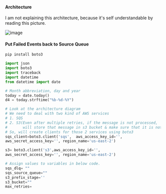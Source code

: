 #### Architecture
I am not explaining this architecture, because it's self understandable by reading this picture.

![image](https://github.com/user-attachments/assets/35507299-71c3-471c-a273-213f94045b8a)

#### Put Failed Events back to Source Queue
```python
pip install boto3
```
```python
import json
import boto3
import traceback
import datetime
from datetime import date

# Month abbreviation, day and year
today = date.today()	
d4 = today.strftime("%b-%d-%Y")

# Look at the architecture diagram
# We need to deal with two kind of AWS services
# 1. SQS
# 2. S3(Even after multiple retries, if the message is not processed,
#       will store that message in s3 bucket & make sure that it is not present either in source_sqs OR dlq_sqs)
# So, will create clients for those 2 services using boto3
sqs_client=boto3.client('sqs',  aws_access_key_id='',
aws_secret_access_key='', region_name='us-east-2')

s3= boto3.client('s3',aws_access_key_id='',
aws_secret_access_key='', region_name='us-east-2')

# Assign values to variables in below code.
sqs_dlq= ""
sqs_source_queue=""
s3_prefix_stage=''
s3_bucket=""
max_retries=
```
